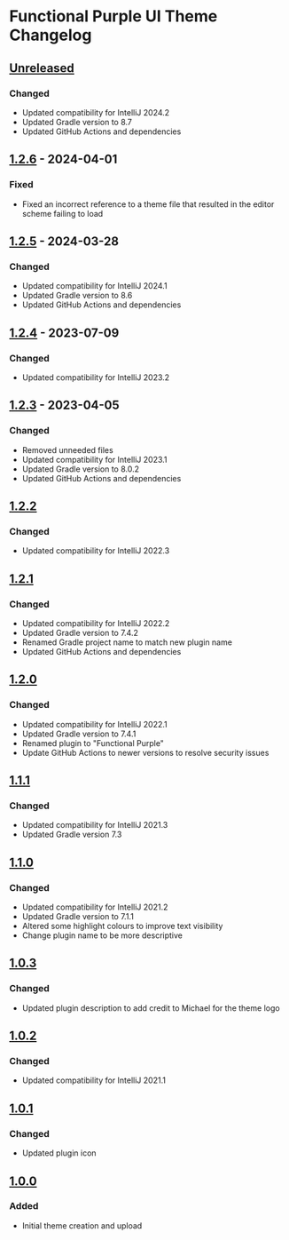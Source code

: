 <!-- Keep a Changelog guide -> https://keepachangelog.com -->

# Functional Purple UI Theme Changelog

## [Unreleased]

### Changed

- Updated compatibility for IntelliJ 2024.2
- Updated Gradle version to 8.7
- Updated GitHub Actions and dependencies

## [1.2.6] - 2024-04-01

### Fixed

- Fixed an incorrect reference to a theme file that resulted in the editor scheme failing to load

## [1.2.5] - 2024-03-28

### Changed

- Updated compatibility for IntelliJ 2024.1
- Updated Gradle version to 8.6
- Updated GitHub Actions and dependencies

## [1.2.4] - 2023-07-09

### Changed

- Updated compatibility for IntelliJ 2023.2

## [1.2.3] - 2023-04-05

### Changed

- Removed unneeded files
- Updated compatibility for IntelliJ 2023.1
- Updated Gradle version to 8.0.2
- Updated GitHub Actions and dependencies

## [1.2.2]

### Changed

- Updated compatibility for IntelliJ 2022.3

## [1.2.1]

### Changed

- Updated compatibility for IntelliJ 2022.2
- Updated Gradle version to 7.4.2
- Renamed Gradle project name to match new plugin name
- Updated GitHub Actions and dependencies

## [1.2.0]

### Changed

- Updated compatibility for IntelliJ 2022.1
- Updated Gradle version to 7.4.1
- Renamed plugin to "Functional Purple"
- Update GitHub Actions to newer versions to resolve security issues

## [1.1.1]

### Changed

- Updated compatibility for IntelliJ 2021.3
- Updated Gradle version 7.3

## [1.1.0]

### Changed

- Updated compatibility for IntelliJ 2021.2
- Updated Gradle version to 7.1.1
- Altered some highlight colours to improve text visibility
- Change plugin name to be more descriptive

## [1.0.3]

### Changed

- Updated plugin description to add credit to Michael for the theme logo

## [1.0.2]

### Changed

- Updated compatibility for IntelliJ 2021.1

## [1.0.1]

### Changed

- Updated plugin icon

## [1.0.0]

### Added

- Initial theme creation and upload

[Unreleased]: https://github.com/joshdavies14/intellij-fp-theme/compare/v1.2.6...HEAD
[1.2.6]: https://github.com/joshdavies14/intellij-fp-theme/compare/v1.2.5...v1.2.6
[1.2.5]: https://github.com/joshdavies14/intellij-fp-theme/compare/v1.2.4...v1.2.5
[1.2.4]: https://github.com/joshdavies14/intellij-fp-theme/compare/v1.2.3...v1.2.4
[1.2.3]: https://github.com/joshdavies14/intellij-fp-theme/compare/v1.2.2...v1.2.3
[1.2.2]: https://github.com/joshdavies14/intellij-fp-theme/compare/v1.2.1...v1.2.2
[1.2.1]: https://github.com/joshdavies14/intellij-fp-theme/compare/v1.2.0...v1.2.1
[1.2.0]: https://github.com/joshdavies14/intellij-fp-theme/compare/v1.1.1...v1.2.0
[1.1.1]: https://github.com/joshdavies14/intellij-fp-theme/compare/v1.1.0...v1.1.1
[1.1.0]: https://github.com/joshdavies14/intellij-fp-theme/compare/v1.0.3...v1.1.0
[1.0.3]: https://github.com/joshdavies14/intellij-fp-theme/compare/v1.0.2...v1.0.3
[1.0.2]: https://github.com/joshdavies14/intellij-fp-theme/compare/v1.0.1...v1.0.2
[1.0.1]: https://github.com/joshdavies14/intellij-fp-theme/compare/v1.0.0...v1.0.1
[1.0.0]: https://github.com/joshdavies14/intellij-fp-theme/commits/v1.0.0
